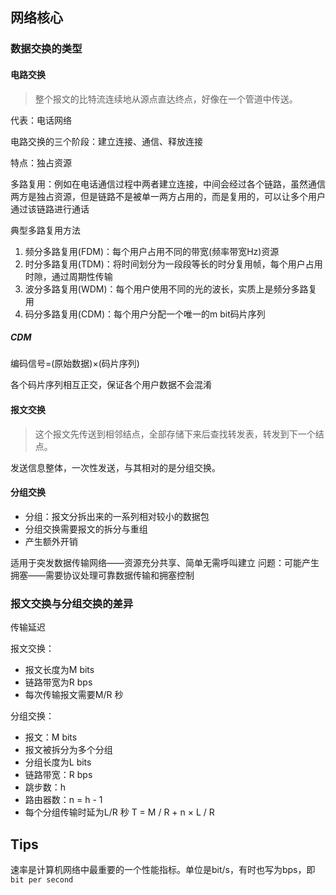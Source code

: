 ## 网络核心

### 数据交换的类型

#### 电路交换

> 整个报文的比特流连续地从源点直达终点，好像在一个管道中传送。

代表：电话网络

电路交换的三个阶段：建立连接、通信、释放连接

特点：独占资源

多路复用：例如在电话通信过程中两者建立连接，中间会经过各个链路，虽然通信两方是独占资源，但是链路不是被单一两方占用的，而是复用的，可以让多个用户通过该链路进行通话

典型多路复用方法
1. 频分多路复用(FDM)：每个用户占用不同的带宽(频率带宽Hz)资源
2. 时分多路复用(TDM)：将时间划分为一段段等长的时分复用帧，每个用户占用时隙，通过周期性传输
3. 波分多路复用(WDM)：每个用户使用不同的光的波长，实质上是频分多路复用
3. 码分多路复用(CDM)：每个用户分配一个唯一的m bit码片序列

##### CDM

编码信号=(原始数据)×(码片序列)

各个码片序列相互正交，保证各个用户数据不会混淆

#### 报文交换

> 这个报文先传送到相邻结点，全部存储下来后查找转发表，转发到下一个结点。

发送信息整体，一次性发送，与其相对的是分组交换。

#### 分组交换

- 分组：报文分拆出来的一系列相对较小的数据包
- 分组交换需要报文的拆分与重组
- 产生额外开销

适用于突发数据传输网络——资源充分共享、简单无需呼叫建立
问题：可能产生拥塞——需要协议处理可靠数据传输和拥塞控制

### 报文交换与分组交换的差异

传输延迟

报文交换：
- 报文长度为M bits
- 链路带宽为R bps
- 每次传输报文需要M/R 秒

分组交换：
- 报文：M bits
- 报文被拆分为多个分组
- 分组长度为L bits
- 链路带宽：R bps
- 跳步数：h
- 路由器数：n = h - 1
- 每个分组传输时延为L/R 秒
T = M / R + n × L / R

## Tips

速率是计算机网络中最重要的一个性能指标。单位是bit/s，有时也写为bps，即`bit per second`